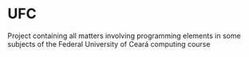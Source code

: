 # UFC
Project containing all matters involving programming elements in some subjects of the Federal University of Ceará computing course

